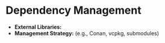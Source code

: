 # Dependency Management

-   **External Libraries:** 
-   **Management Strategy:** (e.g., Conan, vcpkg, submodules) 